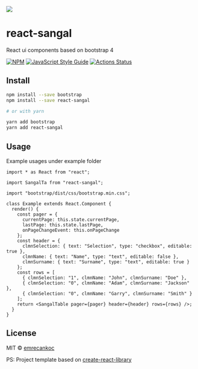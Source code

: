 ![](https://res.cloudinary.com/toezy/image/upload/v1583065635/general-folder/76ae3c09-ba95-4612-8240-5ba9979adf7f_200x200_s2erz8.png)

# react-sangal

React ui components based on bootstrap 4

[![NPM](https://img.shields.io/npm/v/react-sangal.svg)](https://www.npmjs.com/package/react-sangal) [![JavaScript Style Guide](https://img.shields.io/badge/code_style-standard-brightgreen.svg)](https://standardjs.com) [![Actions Status](https://github.com/emrecankoc/react-sangal/workflows/master_tests/badge.svg)](https://github.com/emrecankoc/react-sangal/actions)

## Install

```bash
npm install --save bootstrap
npm install --save react-sangal

# or with yarn

yarn add bootstrap
yarn add react-sangal
```

## Usage

Example usages under example folder

```tsx
import * as React from "react";

import SangalTa from "react-sangal";

import "bootstrap/dist/css/bootstrap.min.css";

class Example extends React.Component {
  render() {
    const pager = {
      currentPage: this.state.currentPage,
      lastPage: this.state.lastPage,
      onPageChangeEvent: this.onPageChange
    };
    const header = {
      clmnSelection: { text: "Selection", type: "checkbox", editable: true },
      clmnName: { text: "Name", type: "text", editable: false },
      clmnSurname: { text: "Surname", type: "text", editable: true }
    };
    const rows = [
      { clmnSelection: "1", clmnName: "John", clmnSurname: "Doe" },
      { clmnSelection: "0", clmnName: "Adam", clmnSurname: "Jackson" },
      { clmnSelection: "0", clmnName: "Garry", clmnSurname: "Smith" }
    ];
    return <SangalTable pager={pager} header={header} rows={rows} />;
  }
}
```

## License

MIT © [emrecankoc](https://github.com/emrecankoc)

PS: Project template based on [create-react-library](https://github.com/transitive-bullshit/create-react-library)

